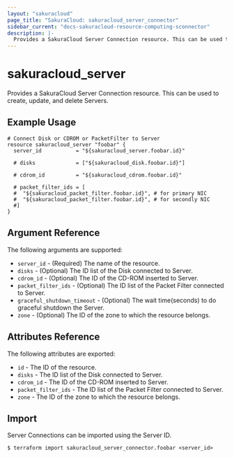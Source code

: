 ```yaml
---
layout: "sakuracloud"
page_title: "SakuraCloud: sakuracloud_server_connector"
sidebar_current: "docs-sakuracloud-resource-computing-sconnector"
description: |-
  Provides a SakuraCloud Server Connection resource. This can be used to create, update, and delete Servers.
---
```


# sakuracloud\_server

Provides a SakuraCloud Server Connection resource. This can be used to create, update, and delete Servers.

## Example Usage

```hcl
# Connect Disk or CDROM or PacketFilter to Server
resource sakuracloud_server "foobar" {
  server_id           = "${sakuracloud_server.foobar.id}"
  
  # disks             = ["${sakuracloud_disk.foobar.id}"]
  
  # cdrom_id          = "${sakuracloud_cdrom.foobar.id}"
  
  # packet_filter_ids = [
  #  "${sakuracloud_packet_filter.foobar.id}", # for primary NIC
  #  "${sakuracloud_packet_filter.foobar.id}", # for secondly NIC
  #]
}
```

## Argument Reference

The following arguments are supported:

* `server_id` - (Required) The name of the resource.
* `disks` - (Optional) The ID list of the Disk connected to Server.
* `cdrom_id` - (Optional) The ID of the CD-ROM inserted to Server.
* `packet_filter_ids` - (Optional) The ID list of the Packet Filter connected to Server.
* `graceful_shutdown_timeout` - (Optional) The wait time(seconds) to do graceful shutdown the Server.
* `zone` - (Optional) The ID of the zone to which the resource belongs.

## Attributes Reference

The following attributes are exported:

* `id` - The ID of the resource.
* `disks` - The ID list of the Disk connected to Server.
* `cdrom_id` - The ID of the CD-ROM inserted to Server.
* `packet_filter_ids` - The ID list of the Packet Filter connected to Server.
* `zone` - The ID of the zone to which the resource belongs.

## Import

Server Connections can be imported using the Server ID.

```
$ terraform import sakuracloud_server_connector.foobar <server_id>
```
